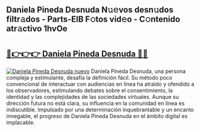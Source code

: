 ## Daniela Pineda Desnuda N𝚞𝚎vos desn𝚞dos filtr𝚊dos - Parts-ElB F𝚘tos vid𝚎o - C𝚘ntenido atr𝚊ctivo 1hvOe

# <h2><a href="http://mb3kxn.tromn.icu/?c=Daniela+Pineda+Desnuda">🔗👉👉👉 Daniela Pineda Desnuda 🔗🔗</a></h2>

[![Daniela Pineda Desnuda nuevo](https://i.imgur.com/pEAQMta.gif)](http://mb3kxn.tromn.icu/?c=Daniela+Pineda+Desnuda)
Daniela Pineda Desnuda, una persona compleja y estimulante, desafía la definición fácil. Su método poco convencional de interactuar con audiencias en línea ha atraído y ofendido a los observadores, estimulando debates sobre el consentimiento, la identidad y las complejidades de las sociedades virtuales. Aunque su dirección futura no está clara, su influencia en la comunidad en línea es indiscutible. Impulsado por una determinación inquebrantable y un encanto innegable, el progreso de Daniela Pineda Desnuda en el ámbito digital es implacable.

